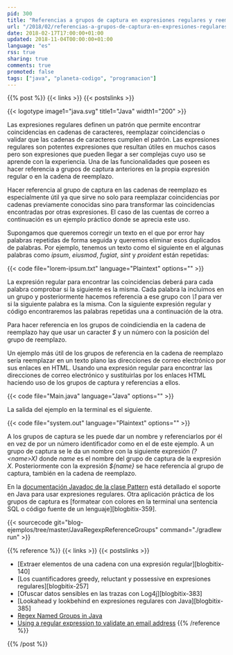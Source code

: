 ```yaml
---
pid: 300
title: "Referencias a grupos de captura en expresiones regulares y reemplazos"
url: "/2018/02/referencias-a-grupos-de-captura-en-expresiones-regulares-y-reemplazos/"
date: 2018-02-17T17:00:00+01:00
updated: 2018-11-04T00:00:00+01:00
language: "es"
rss: true
sharing: true
comments: true
promoted: false
tags: ["java", "planeta-codigo", "programacion"]
---
```


{{% post %}}
{{< links >}}
{{< postslinks >}}

{{< logotype image1="java.svg" title1="Java" width1="200" >}}

Las expresiones regulares definen un patrón que permite encontrar coincidencias en cadenas de caracteres, reemplazar coincidencias o validar que las cadenas de caracteres cumplen el patrón. Las expresiones regulares son potentes expresiones que resultan útiles en muchos casos pero son expresiones que pueden llegar a ser complejas cuyo uso se aprende con la experiencia. Una de las funcionalidades que poseen es hacer referencia a grupos de captura anteriores en la propia expresión regular o en la cadena de reemplazo.

Hacer referencia al grupo de captura en las cadenas de reemplazo es especialmente útil ya que sirve no solo para reemplazar coincidencias por cadenas previamente conocidas sino para transformar las coincidencias encontradas por otras expresiones. El caso de las cuentas de correo a continuación es un ejemplo práctico donde se aprecia este uso.

Supongamos que queremos corregir un texto en el que por error hay palabras repetidas de forma seguida y queremos eliminar esos duplicados de palabras. Por ejemplo, tenemos un texto como el siguiente en el algunas palabras como _ipsum_, _eiusmod_, _fugiat_, _sint_ y _proident_ están repetidas:

{{< code file="lorem-ipsum.txt" language="Plaintext" options="" >}}

La expresión regular para encontrar las coincidencias deberá para cada palabra comprobar si la siguiente es la misma. Cada palabra la incluimos en un grupo y posteriormente hacemos referencia a ese grupo con _\\1_ para ver si la siguiente palabra es la misma. Con la siguiente expresión regular y código encontraremos las palabras repetidas una a continuación de la otra.

Para hacer referencia en los grupos de coindiciendia en la cadena de reemplazo hay que usar un caracter _$_ y un número con la posición del grupo de reemplazo.

Un ejemplo más útil de los grupos de referencia en la cadena de reemplazo sería reemplazar en un texto plano las direcciones de correo electrónico por sus enlaces en HTML. Usando una expresión regular para encontrar las direcciones de correo electrónico y sustituirlas por los enlaces HTML haciendo uso de los grupos de captura y referencias a ellos.

{{< code file="Main.java" language="Java" options="" >}}

La salida del ejemplo en la terminal es el siguiente.

{{< code file="system.out" language="Plaintext" options="" >}}

A los grupos de captura se les puede dar un nombre y referenciarlos por él en vez de por un número identificador como en el de este ejemplo. A un grupo de captura se le da un nombre con la siguiente expresión _(?\<name\>X)_ donde _name_ es el nombre del grupo de captura de la expresión _X_. Posteriormente con la expresión _${name}_ se hace referencia al grupo de captura, también en la cadena de reemplazo.

En la [documentación Javadoc de la clase Pattern](https://docs.oracle.com/javase/9/docs/api/java/util/regex/Pattern.html) está detallado el soporte en Java para usar expresiones regulares. Otra aplicación práctica de los grupos de captura es [formatear con colores en la terminal una sentencia SQL o código fuente de un lenguaje][blogbitix-359].

{{< sourcecode git="blog-ejemplos/tree/master/JavaRegexpReferenceGroups" command="./gradlew run" >}}

{{% reference %}}
{{< links >}}
{{< postslinks >}}
* [Extraer elementos de una cadena con una expresión regular][blogbitix-140]
* [Los cuantificadores greedy, reluctant y possessive en expresiones regulares][blogbitix-257]
* [Ofuscar datos sensibles en las trazas con Log4j][blogbitix-383]
* [Lookahead y lookbehind en expresiones regulares con Java][blogbitix-385]
* [Regex Named Groups in Java](https://stackoverflow.com/questions/415580/regex-named-groups-in-java)
* [Using a regular expression to validate an email address](https://stackoverflow.com/questions/201323/using-a-regular-expression-to-validate-an-email-address)
{{% /reference %}}

{{% /post %}}
